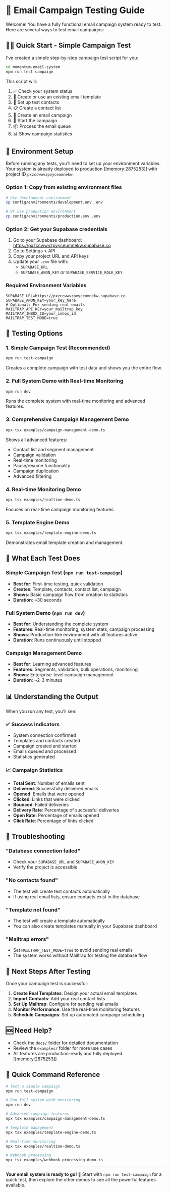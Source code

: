 # 🚀 Email Campaign Testing Guide

Welcome! You have a fully functional email campaign system ready to test. Here are several ways to test email campaigns:

## 🏃‍♂️ Quick Start - Simple Campaign Test

I've created a simple step-by-step campaign test script for you:

```bash
cd momentum-email-system
npm run test-campaign
```

This script will:
1. ✅ Check your system status
2. 📝 Create or use an existing email template
3. 👥 Set up test contacts
4. 📋 Create a contact list
5. 📧 Create an email campaign
6. 🚀 Start the campaign
7. 📦 Process the email queue
8. 📊 Show campaign statistics

## 🎯 Environment Setup

Before running any tests, you'll need to set up your environment variables. Your system is already deployed to production [[memory:2875253]] with project ID `pxzccwwvzpvyceumnekw`.

### Option 1: Copy from existing environment files
```bash
# Use development environment
cp config/environments/development.env .env

# Or use production environment
cp config/environments/production.env .env
```

### Option 2: Get your Supabase credentials
1. Go to your Supabase dashboard: https://pxzccwwvzpvyceumnekw.supabase.co
2. Go to Settings > API
3. Copy your project URL and API keys
4. Update your `.env` file with:
   - `SUPABASE_URL`
   - `SUPABASE_ANON_KEY` or `SUPABASE_SERVICE_ROLE_KEY`

### Required Environment Variables
```env
SUPABASE_URL=https://pxzccwwvzpvyceumnekw.supabase.co
SUPABASE_ANON_KEY=your_key_here
# Optional: For sending real emails
MAILTRAP_API_KEY=your_mailtrap_key
MAILTRAP_INBOX_ID=your_inbox_id
MAILTRAP_TEST_MODE=true
```

## 📧 Testing Options

### 1. Simple Campaign Test (Recommended)
```bash
npm run test-campaign
```
Creates a complete campaign with test data and shows you the entire flow.

### 2. Full System Demo with Real-time Monitoring
```bash
npm run dev
```
Runs the complete system with real-time monitoring and advanced features.

### 3. Comprehensive Campaign Management Demo
```bash
npx tsx examples/campaign-management-demo.ts
```
Shows all advanced features:
- Contact list and segment management
- Campaign validation
- Real-time monitoring
- Pause/resume functionality
- Campaign duplication
- Advanced filtering

### 4. Real-time Monitoring Demo
```bash
npx tsx examples/realtime-demo.ts
```
Focuses on real-time campaign monitoring features.

### 5. Template Engine Demo
```bash
npx tsx examples/template-engine-demo.ts
```
Demonstrates email template creation and management.

## 🎯 What Each Test Does

### Simple Campaign Test (`npm run test-campaign`)
- **Best for**: First-time testing, quick validation
- **Creates**: Template, contacts, contact list, campaign
- **Shows**: Basic campaign flow from creation to statistics
- **Duration**: ~30 seconds

### Full System Demo (`npm run dev`)
- **Best for**: Understanding the complete system
- **Features**: Real-time monitoring, system stats, campaign processing
- **Shows**: Production-like environment with all features active
- **Duration**: Runs continuously until stopped

### Campaign Management Demo
- **Best for**: Learning advanced features
- **Features**: Segments, validation, bulk operations, monitoring
- **Shows**: Enterprise-level campaign management
- **Duration**: ~2-3 minutes

## 📊 Understanding the Output

When you run any test, you'll see:

### ✅ Success Indicators
- System connection confirmed
- Templates and contacts created
- Campaign created and started
- Emails queued and processed
- Statistics generated

### 📈 Campaign Statistics
- **Total Sent**: Number of emails sent
- **Delivered**: Successfully delivered emails
- **Opened**: Emails that were opened
- **Clicked**: Links that were clicked
- **Bounced**: Failed deliveries
- **Delivery Rate**: Percentage of successful deliveries
- **Open Rate**: Percentage of emails opened
- **Click Rate**: Percentage of links clicked

## 🔧 Troubleshooting

### "Database connection failed"
- Check your `SUPABASE_URL` and `SUPABASE_ANON_KEY`
- Verify the project is accessible

### "No contacts found"
- The test will create test contacts automatically
- If using real email lists, ensure contacts exist in the database

### "Template not found"
- The test will create a template automatically
- You can also create templates manually in your Supabase dashboard

### "Mailtrap errors"
- Set `MAILTRAP_TEST_MODE=true` to avoid sending real emails
- The system works without Mailtrap for testing the database flow

## 🎉 Next Steps After Testing

Once your campaign test is successful:

1. **Create Real Templates**: Design your actual email templates
2. **Import Contacts**: Add your real contact lists
3. **Set Up Mailtrap**: Configure for sending real emails
4. **Monitor Performance**: Use the real-time monitoring features
5. **Schedule Campaigns**: Set up automated campaign scheduling

## 🆘 Need Help?

- Check the `docs/` folder for detailed documentation
- Review the `examples/` folder for more use cases
- All features are production-ready and fully deployed [[memory:2875253]]

## 🚀 Quick Command Reference

```bash
# Test a simple campaign
npm run test-campaign

# Run full system with monitoring
npm run dev

# Advanced campaign features
npx tsx examples/campaign-management-demo.ts

# Template management
npx tsx examples/template-engine-demo.ts

# Real-time monitoring
npx tsx examples/realtime-demo.ts

# Webhook processing
npx tsx examples/webhook-processing-demo.ts
```

---

**Your email system is ready to go!** 🎊 Start with `npm run test-campaign` for a quick test, then explore the other demos to see all the powerful features available.
